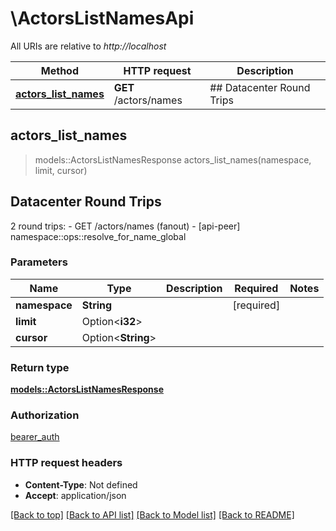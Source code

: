 # \ActorsListNamesApi

All URIs are relative to *http://localhost*

Method | HTTP request | Description
------------- | ------------- | -------------
[**actors_list_names**](ActorsListNamesApi.md#actors_list_names) | **GET** /actors/names | ## Datacenter Round Trips



## actors_list_names

> models::ActorsListNamesResponse actors_list_names(namespace, limit, cursor)
## Datacenter Round Trips

2 round trips: - GET /actors/names (fanout) - [api-peer] namespace::ops::resolve_for_name_global

### Parameters


Name | Type | Description  | Required | Notes
------------- | ------------- | ------------- | ------------- | -------------
**namespace** | **String** |  | [required] |
**limit** | Option<**i32**> |  |  |
**cursor** | Option<**String**> |  |  |

### Return type

[**models::ActorsListNamesResponse**](ActorsListNamesResponse.md)

### Authorization

[bearer_auth](../README.md#bearer_auth)

### HTTP request headers

- **Content-Type**: Not defined
- **Accept**: application/json

[[Back to top]](#) [[Back to API list]](../README.md#documentation-for-api-endpoints) [[Back to Model list]](../README.md#documentation-for-models) [[Back to README]](../README.md)

